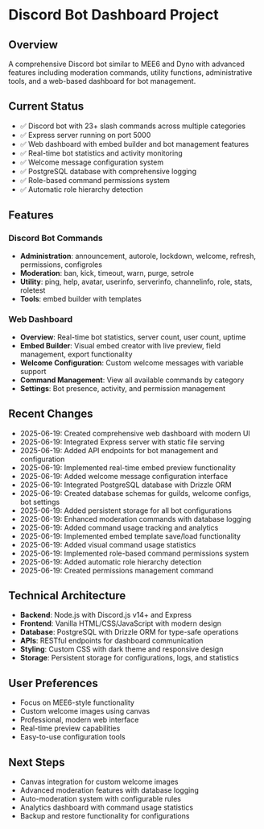 # Discord Bot Dashboard Project

## Overview
A comprehensive Discord bot similar to MEE6 and Dyno with advanced features including moderation commands, utility functions, administrative tools, and a web-based dashboard for bot management.

## Current Status
- ✅ Discord bot with 23+ slash commands across multiple categories
- ✅ Express server running on port 5000
- ✅ Web dashboard with embed builder and bot management features
- ✅ Real-time bot statistics and activity monitoring
- ✅ Welcome message configuration system
- ✅ PostgreSQL database with comprehensive logging
- ✅ Role-based command permissions system
- ✅ Automatic role hierarchy detection

## Features

### Discord Bot Commands
- **Administration**: announcement, autorole, lockdown, welcome, refresh, permissions, configroles
- **Moderation**: ban, kick, timeout, warn, purge, setrole
- **Utility**: ping, help, avatar, userinfo, serverinfo, channelinfo, role, stats, roletest
- **Tools**: embed builder with templates

### Web Dashboard
- **Overview**: Real-time bot statistics, server count, user count, uptime
- **Embed Builder**: Visual embed creator with live preview, field management, export functionality
- **Welcome Configuration**: Custom welcome messages with variable support
- **Command Management**: View all available commands by category
- **Settings**: Bot presence, activity, and permission management

## Recent Changes
- 2025-06-19: Created comprehensive web dashboard with modern UI
- 2025-06-19: Integrated Express server with static file serving
- 2025-06-19: Added API endpoints for bot management and configuration
- 2025-06-19: Implemented real-time embed preview functionality
- 2025-06-19: Added welcome message configuration interface
- 2025-06-19: Integrated PostgreSQL database with Drizzle ORM
- 2025-06-19: Created database schemas for guilds, welcome configs, bot settings
- 2025-06-19: Added persistent storage for all bot configurations
- 2025-06-19: Enhanced moderation commands with database logging
- 2025-06-19: Added command usage tracking and analytics
- 2025-06-19: Implemented embed template save/load functionality
- 2025-06-19: Added visual command usage statistics
- 2025-06-19: Implemented role-based command permissions system
- 2025-06-19: Added automatic role hierarchy detection
- 2025-06-19: Created permissions management command

## Technical Architecture
- **Backend**: Node.js with Discord.js v14+ and Express
- **Frontend**: Vanilla HTML/CSS/JavaScript with modern design
- **Database**: PostgreSQL with Drizzle ORM for type-safe operations
- **APIs**: RESTful endpoints for dashboard communication
- **Styling**: Custom CSS with dark theme and responsive design
- **Storage**: Persistent storage for configurations, logs, and statistics

## User Preferences
- Focus on MEE6-style functionality
- Custom welcome images using canvas
- Professional, modern web interface
- Real-time preview capabilities
- Easy-to-use configuration tools

## Next Steps
- Canvas integration for custom welcome images
- Advanced moderation features with database logging
- Auto-moderation system with configurable rules
- Analytics dashboard with command usage statistics
- Backup and restore functionality for configurations